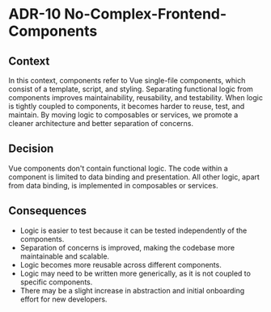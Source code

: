 # ADR-10 No-Complex-Frontend-Components

## Context

In this context, components refer to Vue single-file components, which consist of a template, script, and styling. Separating functional logic from components
improves maintainability, reusability, and testability. When logic is tightly coupled to components, it becomes harder to reuse, test, and maintain. By moving
logic to composables or services, we promote a cleaner architecture and better separation of concerns.

## Decision

Vue components don't contain functional logic. The code within a component is limited to data binding and presentation. All other logic, apart from
data binding, is implemented in composables or services.

## Consequences

- Logic is easier to test because it can be tested independently of the components.
- Separation of concerns is improved, making the codebase more maintainable and scalable.
- Logic becomes more reusable across different components.
- Logic may need to be written more generically, as it is not coupled to specific components.
- There may be a slight increase in abstraction and initial onboarding effort for new developers.
